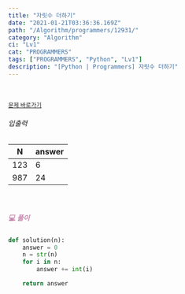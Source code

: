```yaml
---
title: "자릿수 더하기"
date: "2021-01-21T03:36:36.169Z"
path: "/Algorithm/programmers/12931/"
category: "Algorithm"
ci: "Lv1"
cat: "PROGRAMMERS"
tags: ["PROGRAMMERS", "Python", "Lv1"]
description: "[Python | Programmers] 자릿수 더하기"
---
```


<br />

<a href="https://programmers.co.kr/learn/courses/30/lessons/12931"><small>문제 바로가기</small></a>

###### 입출력

| N    | answer |
| ---- | ------ |
| 123  | 6      |
| 987  | 24     |

<br />

##### <h5 style="color:#C587AE;">💻 풀이</h5>

```python
def solution(n):
    answer = 0
    n = str(n)
    for i in n:
        answer += int(i)

    return answer
```



<br />

